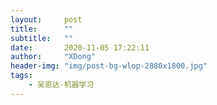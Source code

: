 ```yaml
---
layout:     post
title:      ""
subtitle:   ""
date:       2020-11-05 17:22:11
author:     "XDong"
header-img: "img/post-bg-wlop-2880x1800.jpg"
tags:
    - 吴恩达-机器学习
---
```



